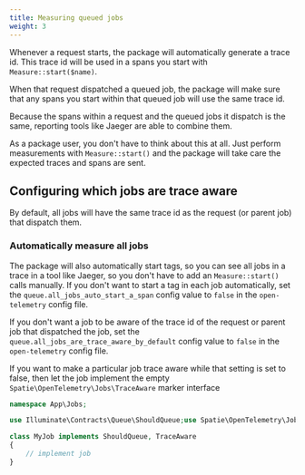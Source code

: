 ```yaml
---
title: Measuring queued jobs
weight: 3
---
```


Whenever a request starts, the package will automatically generate a trace id. This trace id will be used in a spans you start with `Measure::start($name)`. 

When that request dispatched a queued job, the package will make sure that any spans you start within that queued job will use the same trace id. 

Because the spans within a request and the queued jobs it dispatch is the same, reporting tools like Jaeger are able to combine them.

As a package user, you don't have to think about this at all. Just perform measurements with `Measure::start()` and the package will take care the expected traces and spans are sent.

## Configuring which jobs are trace aware

By default, all jobs will have the same trace id as the request (or parent job) that dispatch them. 

### Automatically measure all jobs

The package will also automatically start tags, so you can see all jobs in a trace in a tool like Jaeger, so you don't have to add an `Measure::start()` calls manually. If you don't want to start a tag in each job automatically, set the `queue.all_jobs_auto_start_a_span` config value to `false` in the `open-telemetry` config file.

If you don't want a job to be aware of the trace id of the request or parent job that dispatched the job, set the `queue.all_jobs_are_trace_aware_by_default` config value to `false` in the `open-telemetry` config file.  

If you want to make a particular job trace aware while that setting is set to false, then let the job implement the empty `Spatie\OpenTelemetry\Jobs\TraceAware` marker interface

```php
namespace App\Jobs;

use Illuminate\Contracts\Queue\ShouldQueue;use Spatie\OpenTelemetry\Jobs\TraceAware;

class MyJob implements ShouldQueue, TraceAware
{
    // implement job
}
```




